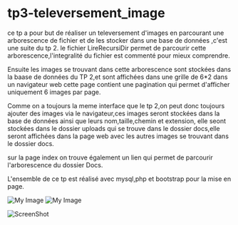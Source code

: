 # tp3-televersement_image
ce tp a pour but de réaliser un televersement d'images en parcourant une arborescence de fichier et de les stocker dans une base de données ,c'est une suite du tp 2.
le fichier LireRecursiDir permet de parcourir cette arborescence,l'integralité du fichier est commenté pour mieux comprendre.

Ensuite les images se trouvant dans cette arborescence sont stockées dans la baase de données du TP 2,et sont affichées dans une grille de 6*2 dans un navigateur web
cette page contient une pagination qui permet d'afficher uniquement 6 images par page.

Comme on a toujours la meme interface que le tp 2,on peut donc toujours ajouter des images via le navigateur,ces images seront stockées dans la base de données ainsi que 
leurs nom,taille,chemin et extension, elle seont stockées dans le dossier uploads qui se trouve dans le  dossier docs,elle seront affichées dans la page web avec
les autres images se trouvant dans le dossier docs.

sur la page index on trouve également un lien qui permet de parcourir l'arborescence du dossier Docs.

L'ensemble de ce tp est réalisé avec mysql,php et bootstrap pour la mise en page.

![My Image](./capture/capture.PNG)
![My Image](capture/capture2.PNG)


![ScreenShot](https://postimg.cc/gallery/hTmfppf)
